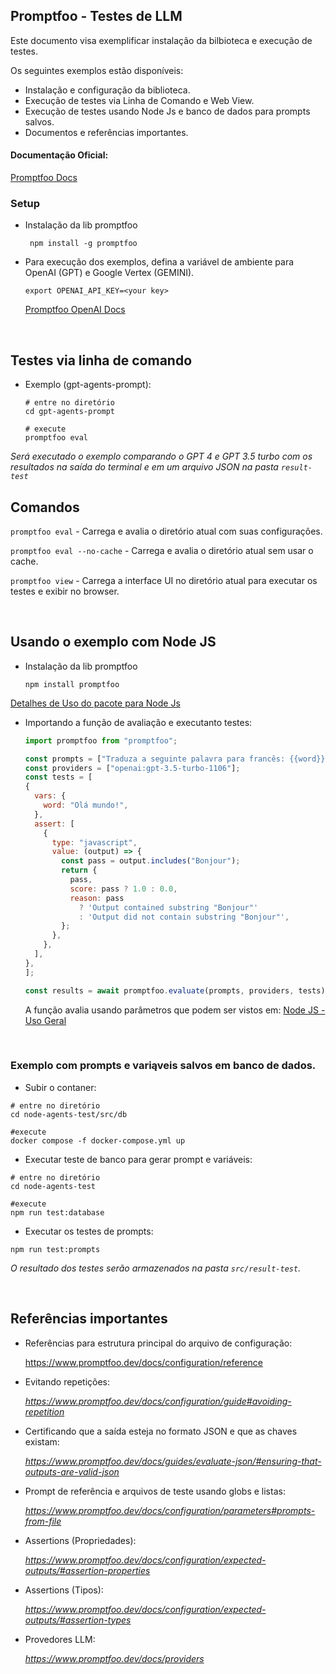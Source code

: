 ## Promptfoo - Testes de LLM
  
 Este documento visa exemplificar instalação da bilbioteca e execução de testes.
 
 Os seguintes exemplos estão disponíveis:
 
 - Instalação e configuração da biblioteca.
 - Execução de testes via Linha de Comando e Web View.
 - Execução de testes usando Node Js e banco de dados para prompts salvos.
 - Documentos e referências importantes.

#### Documentação Oficial: 
 [Promptfoo Docs](https://www.promptfoo.dev/docs/intro)
 
### Setup

- Instalação da lib promptfoo

	```shell
	 npm install -g promptfoo
	```


- Para execução dos exemplos, defina a variável de ambiente para OpenAI (GPT) e Google Vertex (GEMINI).

	```shell
	export OPENAI_API_KEY=<your key>
	```
	[Promptfoo OpenAI Docs](https://www.promptfoo.dev/docs/providers/openai)

	<br />

## Testes via linha de comando 
- Exemplo (gpt-agents-prompt):
	```shell
	# entre no diretório
	cd gpt-agents-prompt

	# execute
	promptfoo eval
	```
*Será executado o exemplo comparando o GPT 4 e GPT 3.5 turbo com os resultados na saída do terminal e em um arquivo JSON na pasta `result-test`*


## Comandos

`promptfoo eval` - Carrega e avalia o diretório atual com suas configurações.

`promptfoo eval --no-cache` - Carrega e avalia o diretório atual sem usar o cache.

`promptfoo view` - Carrega a interface UI no diretório atual para executar os testes e exibir no browser.

<br />

## Usando o exemplo com Node JS
- Instalação da lib promptfoo

	```shell
	npm install promptfoo
	```
[Detalhes de Uso do pacote para Node Js](https://www.promptfoo.dev/docs/usage/node-package/#usage)

- Importando a função de avaliação e executanto testes:
	```javascript
  import promptfoo from "promptfoo";

  const prompts = ["Traduza a seguinte palavra para francês: {{word}}"];
  const providers = ["openai:gpt-3.5-turbo-1106"];
  const tests = [
    {
      vars: {
        word: "Olá mundo!",
      },
      assert: [
        {
          type: "javascript",
          value: (output) => {
            const pass = output.includes("Bonjour");
            return {
              pass,
              score: pass ? 1.0 : 0.0,
              reason: pass
                ? 'Output contained substring "Bonjour"'
                : 'Output did not contain substring "Bonjour"',
            };
          },
        },
      ],
    },
  ];

  const results = await promptfoo.evaluate(prompts, providers, tests);
  ```

	A função avalia usando parâmetros que podem ser vistos em:
	[Node JS - Uso Geral](https://www.promptfoo.dev/docs/usage/node-package/#usage)

<br />

### Exemplo com prompts e variąveis salvos em banco de dados.

- Subir o contaner:
```shell
# entre no diretório
cd node-agents-test/src/db

#execute
docker compose -f docker-compose.yml up
```

- Executar teste de banco para gerar prompt e variáveis:
```shell
# entre no diretório
cd node-agents-test

#execute
npm run test:database
```

- Executar os testes de prompts:
```shell
npm run test:prompts
```
*O resultado dos testes serão armazenados na pasta `src/result-test`.*

<br />

## Referências importantes

- Referências para estrutura principal do arquivo de configuração:

	https://www.promptfoo.dev/docs/configuration/reference

- Evitando repetições:

	*https://www.promptfoo.dev/docs/configuration/guide#avoiding-repetition*

- Certificando que a saída esteja no formato JSON e que as chaves existam:

	*https://www.promptfoo.dev/docs/guides/evaluate-json/#ensuring-that-outputs-are-valid-json*

- Prompt de referência e arquivos de teste usando globs e listas:

	*https://www.promptfoo.dev/docs/configuration/parameters#prompts-from-file*

- Assertions (Propriedades):

	*https://www.promptfoo.dev/docs/configuration/expected-outputs/#assertion-properties*

- Assertions (Tipos):

	*https://www.promptfoo.dev/docs/configuration/expected-outputs/#assertion-types*

- Provedores LLM:

	*https://www.promptfoo.dev/docs/providers*
